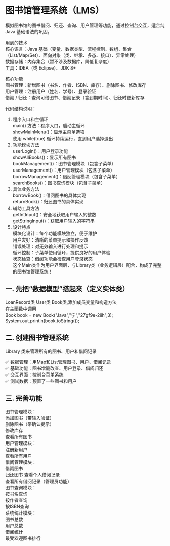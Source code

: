 # 图书馆管理系统（LMS）

模拟图书馆的图书借阅、归还、查询、用户管理等功能，通过控制台交互，适合纯 Java 基础语法的巩固。

用到的技术  
核心语言：Java 基础（变量、数据类型、流程控制、数组、集合（List/Map/Set）、面向对象（类、继承、多态、接口）、异常处理）  
数据存储：内存集合（暂不涉及数据库，降低复杂度）  
工具：IDEA（或 Eclipse）、JDK 8+

核心功能  
图书管理：新增图书（书名、作者、ISBN、库存）、删除图书、修改库存  
用户管理：注册用户（姓名、学号）、登录验证  
借阅 / 归还：查询可借图书、借阅记录（含到期时间）、归还时更新库存  

代码结构说明：
1. 程序入口和主循环  
   main() 方法：程序入口，启动主循环  
   showMainMenu()：显示主菜单选项  
   使用 while(true) 循环持续运行，直到用户选择退出  
2. 功能模块方法  
   userLogin()：用户登录功能  
   showAllBooks()：显示所有图书  
   bookManagement()：图书管理模块（包含子菜单）  
   userManagement()：用户管理模块（包含子菜单）  
   borrowManagement()：借阅管理模块（包含子菜单）  
   searchBooks()：图书查询模块（包含子菜单）  
3. 具体业务方法  
   borrowBook()：借阅图书的具体实现    
   returnBook()：归还图书的具体实现  
4. 辅助工具方法  
   getIntInput()：安全地获取用户输入的整数  
   getStringInput()：获取用户输入的字符串  
5. 设计特点  
   模块化设计：每个功能模块独立，便于维护  
   用户友好：清晰的菜单提示和操作反馈  
   错误处理：对无效输入进行处理和提示  
   循环控制：子菜单使用循环，提供良好的用户体验  
   状态检查：借阅功能会检查用户登录状态  
   这个Main类作为用户界面层，与Library类（业务逻辑层）配合，构成了完整的图书馆管理系统！  


## 一. 先把“数据模型”搭起来（定义实体类）

LoanRecord类 User类 Book类,添加成员变量和构造方法  
在主函数中调用  
Book book = new Book("Java","宁","27gf9e-2iih",3);  
System.out.println(book.toString());

## 二. 创建图书管理系统

Library 类来管理所有的图书、用户和借阅记录

✅ 数据管理：用Map和List管理图书、用户、借阅记录  
✅ 基础功能：图书增删改查、用户登录、借阅归还  
✅ 交互界面：控制台菜单系统  
✅ 测试数据：预置了一些图书和用户  

## 三. 完善功能

图书管理模块：  
添加图书（带输入验证）  
删除图书（带确认提示）  
修改库存  
查看所有图书  
用户管理模块：  
注册新用户  
查看所有用户  
借阅管理模块：  
借阅图书  
归还图书
查看个人借阅记录  
查看所有借阅记录（管理员功能）  
图书查询模块：  
按书名查询  
按作者查询  
按ISBN查询  
系统统计模块：  
图书总数  
用户总数  
借阅统计  
最受欢迎图书排行



